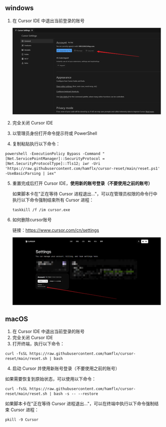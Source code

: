 ## windows

1. 在 Cursor IDE 中退出当前登录的账号

   <img src="image-20250326173918838.png" alt="image-20250326173918838" />

2. 完全关闭 Cursor IDE

3. 以管理员身份打开命令提示符或 PowerShell

4. 复制粘贴执行以下命令：

```
powershell -ExecutionPolicy Bypass -Command "[Net.ServicePointManager]::SecurityProtocol = [Net.SecurityProtocolType]::Tls12; iwr -Uri 'https://raw.githubusercontent.com/hamflx/cursor-reset/main/reset.ps1' -UseBasicParsing | iex"
```

5. 重置完成后打开 Cursor IDE，**使用新的账号登录（不要使用之前的账号）**

   如果脚本卡在"正在等待 Cursor 进程退出..."，可以在管理员权限的命令行中执行以下命令强制结束所有 Cursor 进程：

   ```
   taskkill /f /im cursor.exe
   ```

6. 如何删除cursor账号

   链接：https://www.cursor.com/cn/settings

   ![image-20250326174800596](image-20250326174800596.png)

## macOS

1. 在 Cursor IDE 中退出当前登录的账号
2. 完全关闭 Cursor IDE
3. 打开终端，执行以下命令：

```
curl -fsSL https://raw.githubusercontent.com/hamflx/cursor-reset/main/reset.sh | bash
```

4. 启动 Cursor 并使用新账号登录（不要使用之前的账号）

如果需要恢复到原始状态，可以使用以下命令：

```
curl -fsSL https://raw.githubusercontent.com/hamflx/cursor-reset/main/reset.sh | bash -s -- --restore
```

如果脚本卡在"正在等待 Cursor 进程退出..."，可以在终端中执行以下命令强制结束 Cursor 进程：

```
pkill -9 Cursor
```

